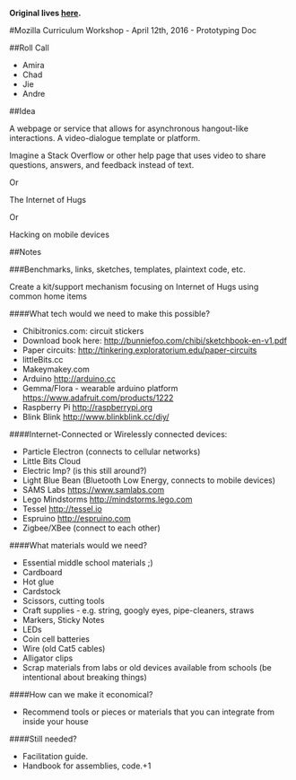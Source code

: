 **Original lives [here](https://docs.google.com/document/d/1FefSUsTG348KjvTRvynLmlw-jz74c_DBHtflcI0EVyo/edit).**

#Mozilla Curriculum Workshop - April 12th, 2016 - Prototyping Doc

##Roll Call
 
- Amira
- Chad
- Jie
- Andre

##Idea

A webpage or service that allows for asynchronous hangout-like interactions. A video-dialogue template or platform. 

Imagine a Stack Overflow or other help page that uses video to share questions, answers, and feedback instead of text.

Or

The Internet of Hugs

Or

Hacking on mobile devices

##Notes

###Benchmarks, links, sketches, templates, plaintext code, etc.

Create a kit/support mechanism focusing on Internet of Hugs using common home items

####What tech would we need to make this possible?
- Chibitronics.com: circuit stickers
- Download book here: http://bunniefoo.com/chibi/sketchbook-en-v1.pdf
- Paper circuits: http://tinkering.exploratorium.edu/paper-circuits 
- littleBits.cc
- Makeymakey.com
- Arduino http://arduino.cc
- Gemma/Flora - wearable arduino platform https://www.adafruit.com/products/1222
- Raspberry Pi http://raspberrypi.org
- Blink Blink http://www.blinkblink.cc/diy/

####Internet-Connected or Wirelessly connected devices:
- Particle Electron (connects to cellular networks)
- Little Bits Cloud
- Electric Imp? (is this still around?)
- Light Blue Bean (Bluetooth Low Energy, connects to mobile devices)
- SAMS Labs https://www.samlabs.com
- Lego Mindstorms http://mindstorms.lego.com
- Tessel http://tessel.io
- Espruino http://espruino.com
- Zigbee/XBee (connect to each other)

####What materials would we need?
- Essential middle school materials ;)
- Cardboard
- Hot glue
- Cardstock
- Scissors, cutting tools
- Craft supplies - e.g. string, googly eyes, pipe-cleaners, straws
- Markers, Sticky Notes
- LEDs
- Coin cell batteries
- Wire (old Cat5 cables)
- Alligator clips
- Scrap materials from labs or old devices available from schools (be intentional about breaking things)

####How can we make it economical?
- Recommend tools or pieces or materials that you can integrate from inside your house

####Still needed?
- Facilitation guide.
- Handbook for assemblies, code.+1

